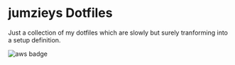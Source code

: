 # jumzieys Dotfiles

Just a collection of my dotfiles which are slowly but surely tranforming into a setup definition. 

![aws badge](https://codebuild.eu-north-1.amazonaws.com/badges?uuid=eyJlbmNyeXB0ZWREYXRhIjoiTHFmL0JDOUhKbVcvQUdINnB5SHdzMjB5KzlINFdTSWJxbkdzL1Q2WHRidVBNeHdNN0JteXlXakZVYXphclpjdUZwVGdDZXFnNnU5cThYZFA5UUk5WFFVPSIsIml2UGFyYW1ldGVyU3BlYyI6IjdvMEhzYi9GQXZoWllQaVYiLCJtYXRlcmlhbFNldFNlcmlhbCI6MX0%3D&branch=master)
